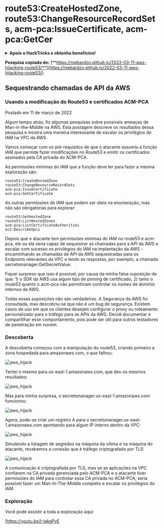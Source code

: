 # route53:CreateHostedZone, route53:ChangeResourceRecordSets, acm-pca:IssueCertificate, acm-pca:GetCer

<details>

<summary><strong>Apoie o HackTricks e obtenha benefícios!</strong></summary>

* Se você deseja ver sua **empresa anunciada no HackTricks** ou se deseja acessar a **última versão do PEASS ou baixar o HackTricks em PDF**, confira os [**PLANOS DE ASSINATURA**](https://github.com/sponsors/carlospolop)!
* Adquira o [**swag oficial do PEASS & HackTricks**](https://peass.creator-spring.com)
* Descubra [**The PEASS Family**](https://opensea.io/collection/the-peass-family), nossa coleção exclusiva de [**NFTs**](https://opensea.io/collection/the-peass-family)
* **Junte-se ao** 💬 [**grupo do Discord**](https://discord.gg/hRep4RUj7f) ou ao [**grupo do telegram**](https://t.me/peass) ou **siga-me** no **Twitter** 🐦 [**@carlospolopm**](https://twitter.com/carlospolopm).
* **Compartilhe suas técnicas de hacking enviando PRs para os repositórios do** [**HackTricks**](https://github.com/carlospolop/hacktricks) e [**HackTricks Cloud**](https://github.com/carlospolop/hacktricks-cloud) no Github.

</details>

**Pesquisa copiada de:** [**https://niebardzo.github.io/2022-03-11-aws-hijacking-route53/**](https://niebardzo.github.io/2022-03-11-aws-hijacking-route53/)

## Sequestrando chamadas de API da AWS

### Usando a modificação do Route53 e certificados ACM-PCA

Postado em 11 de março de 2022

Algum tempo atrás, fiz algumas pesquisas sobre possíveis ameaças de Man-in-the-Middle na AWS. Esta postagem descreve os resultados dessa pesquisa e mostra uma maneira interessante de escalar os privilégios do IAM na VPC da AWS.

Vamos começar com os pré-requisitos de que o atacante assumiu a função IAM que permite fazer modificações no Route53 e emitir os certificados assinados pela CA privada do ACM-PCA.

As permissões mínimas do IAM que a função deve ter para fazer a mesma exploração são:

```
route53:CreateHostedZone
route53:ChangeResourceRecordSets
acm-pca:IssueCertificate
acm-pca:GetCertificate
```

As outras permissões do IAM que podem ser úteis na enumeração, mas não são obrigatórias para explorar:

```
route53:GetHostedZone
route53:ListHostedZones
acm-pca:ListCertificateAuthorities
ec2:DescribeVpcs
```

Depois que o atacante tem permissões mínimas do IAM no route53 e acm-pca, ele ou ela seria capaz de sequestrar as chamadas para a API da AWS e escalar com sucesso os privilégios do IAM na implantação da AWS - encaminhando as chamadas de API da AWS sequestradas para os Endpoints relevantes da VPC e lendo as respostas, por exemplo, a chamada secretsmanager:GetSecretValue.

Fiquei surpreso que isso é possível, por causa da minha falsa suposição de que: 1) o SDK da AWS usa algum tipo de pinning de certificado, 2) tanto o route53 quanto o acm-pca não permitiriam controlar os nomes de domínio internos da AWS.

Todas essas suposições não são verdadeiras. A Segurança da AWS foi consultada, mas descobriu-se que não é um bug de segurança. Existem casos de uso em que os clientes desejam configurar o proxy ou roteamento personalizado para o tráfego para as APIs da AWS. Decidi documentar e compartilhar esse comportamento, pois pode ser útil para outros testadores de penetração em nuvem.

### Descoberta <a href="#discovery" id="discovery"></a>

A descoberta começou com a manipulação do route53, criando primeiro a zona hospedada para amazonaws.com, o que falhou:

![aws\_hijack](https://github.com/niebardzo/niebardzo.github.io/raw/master/img/2022-03-11-aws-hijack\_1.png)

Tentei o mesmo para us-east-1.amazonaws.com, que deu os mesmos resultados:

![aws\_hijack](https://github.com/niebardzo/niebardzo.github.io/raw/master/img/2022-03-11-aws-hijack\_2.png)

Mas para minha surpresa, o secretsmanager.us-east-1.amazonaws.com funcionou:

![aws\_hijack](https://github.com/niebardzo/niebardzo.github.io/raw/master/img/2022-03-11-aws-hijack\_3.png)

Agora, pode-se criar um registro A para o secretsmanager.us-east-1.amazonaws.com apontando para algum IP interno dentro da VPC:

![aws\_hijack](https://github.com/niebardzo/niebardzo.github.io/raw/master/img/2022-03-11-aws-hijack\_4.png)

Simulando a listagem de segredos na máquina da vítima e na máquina do atacante, recebemos a conexão que é tráfego criptografado por TLS:

![aws\_hijack](https://github.com/niebardzo/niebardzo.github.io/raw/master/img/2022-03-11-aws-hijack\_5.png)

A comunicação é criptografada por TLS, mas se as aplicações na VPC confiarem na CA privada gerenciada pelo ACM-PCA e o atacante tiver permissões do IAM para controlar essa CA privada no ACM-PCA, seria possível fazer um Man-In-The-Middle completo e escalar os privilégios do IAM.

### Exploração <a href="#exploitation" id="exploitation"></a>

Você pode assistir a toda a exploração aqui:

[https://youtu.be/I-IakgPyE